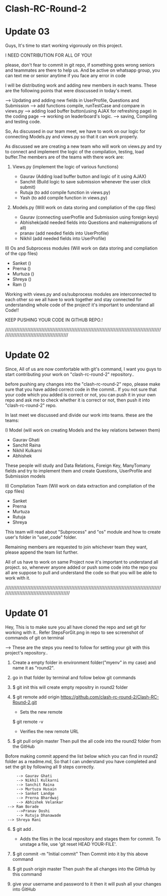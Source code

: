 # Clash-RC-Round-2

# Update 03

Guys, It's time to start working vigorously on this project.

I NEED CONTRIBUTION FOR ALL OF YOU!

please, don't fear to commit in git repo, if something goes wrong seniors and teammates are there to help us. And be active on whatsapp group, you can text me or senior anytime if you face any error in code

I will be distributing work and adding new members in each teams. These are the following points that were disscussed in today's meet. 

 --> Updating and adding new fields in UserProfile, Questions and Submission
 --> add functions compile, runTestCase and compare in views.py
 --> adding load buffer button(using AJAX for refreshing page) in the coding page
 --> working on leaderboard's logic.
 --> saving, Compiling and testing code.

So, As discussed in our team meet, we have to work on our logic for connecting Models.py and views.py so that it can work properly.

As discussed we are creating a new team who will work on views.py and try to connect and implement the logic of the compilation, testing, load buffer.The members are of the teams with there work are:

1) Views.py      (implement the logic of various functions)
    
   - Gaurav  (Adding load buffer button and logic of it using AJAX)
   - Sanchit (Build logic to save submission whenever the user click submit)
   - Rutuja  (to add compile function in views.py)
   - Yash    (to add compile function in views.py)
   
2) Models.py     (Will work on data storing and compliation of the cpp files)
   
   - Gaurav  (connecting userProfile and Submission using foreign keys)
   - Abhishek(add needed fields into Questions and makemigrations of all)
   - pranav  (add needed fields into UserProfile)
   - Nikhil  (add needed fields into UserProfile)

II) Os and Subprocess modules (Will work on data storing and compliation of the cpp files)
   
   - Sanket  ()
   - Prerna  ()
   - Murtuza ()
   - Shreya  ()
   - Ram     ()

Working with views.py and os/subprocess modules are interconnected to each other so we all have to work together and stay connected for understanding whole code of the project! it's important to understand all Code!!

KEEP PUSHING YOUR CODE IN GITHUB REPO.!

///////////////////////////////////////////////////////////////////////////////////////////////////////////////////////////////////////////

# Update 02

Since, All of us are now comfortable with git's command, I want you guys to start contributing your work on "clash-rc-round-2" repository..

before pushing any changes into the "clash-rc-round-2" repo, please make sure that you have added correct code in the commit.. If you not sure that your code which you added is correct or not, you can push it in your own repo and ask me to check whether it is correct or not, then push it into "clash-rc-round-2" repo.

In last meet we discussed and divide our work into teams. these are the teams:

I) Model (will work on creating Models and the key relations between them)
   - Gaurav Ghati
   - Sanchit Raina
   - Nikhil Kulkarni
   - Abhishek
 
  These people will study and Data Relations, Foreign Key, ManyTomany fields and try to implement them and create Questions, UserProfile and Submission models

II) Compilation Team (Will work on data extraction and compliation of the cpp files)
   - Sanket 
   - Prerna
   - Murtuza
   - Rutuja
   - Shreya
  
  This team will read about "Subprocess" and "os" module and how to create user's folder in "user_code" folder.

Remaining members are requested to join whichever team they want, please append the team list further.

All of us have to work on same Project now it's important to understand all project. so, whenever anyone added or push some code into the repo you all are suppose to pull and understand the code so that you will be able to work with it.


////////////////////////////////////////////////////////////////////////////////////////////////////////////////////////////////////////////

# Update 01

Hey, This is to make sure you all have cloned the repo and set git for working with it..
Refer StepsForGit.png in repo to see screenshot of commands of git on terminal

--> These are the steps you need to follow for setting your git with this project's repository..

1) Create a empty folder in environment folder("myenv" in my case) and name it as "round2".

2) go in that folder by terminal and follow below git commands

3) $ git init
   this will create empty repositry in round2 folder
   
4) $ git remote add origin https://github.com/clash-rc-round-2/Clash-RC-Round-2.git
   - Sets the new remote
 
   $ git remote -v
   - Verifies the new remote URL
   
5) $ git pull origin master
   Then pull the all code into the round2 folder from the GitHub
   
Bofore making commit append the list below which you can find in round2 folder as a readme.md, So that I can understand you have completed and set the git by following all 9 steps correctly.
         
         --> Gaurav Ghati 
         --> Nikhil Kulkarni
         --> Sanchit Raina  
         --> Murtuza Husain
         --> Sanket Landge
         --> Prerna Bhardwaj
         --> Abhishek Velankar
	 --> Ram Borade
         -->Pranav Doshi
         --> Rutuja Dhanawade
	 --> Shreya Rani
6) $ git add .
   - Adds the files in the local repository and stages them for commit. To unstage a file, use 'git reset HEAD YOUR-FILE'.
   
7) $ git commit -m "Initial commit"
   Then Commit into it by this above command
   
8) $ git push origin master
   Then push the all changes into the GitHub by this command
   
9) give your username and password to it
   then it will push all your changes into GitHub
   
